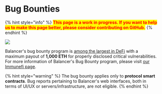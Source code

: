 # Bug Bounties

{% hint style="info" %}
<mark style="color:red;">**This page is a work in progress. If you want to help us to make this page better, please consider contributing on GitHub.**</mark>
{% endhint %}

![](../.gitbook/assets/FSkqslrUYA4yid9.jpg)

Balancer's bug bounty program is [among the largest in DeFi](https://immunefi.com/explore/?sort=reward%3Adesc) with a maximum payout of **1,000 ETH** for properly disclosed critical vulnerabilities. For more information of Balancer's Bug Bounty program, please visit [our Immunefi page](https://immunefi.com/bounty/balancer/).

{% hint style="warning" %}
The bug bounty applies only to **protocol smart contracts**. Bug reports pertaining to Balancer's web interfaces, both in terms of UI/UX or servers/infrastructure, are not eligible.
{% endhint %}
